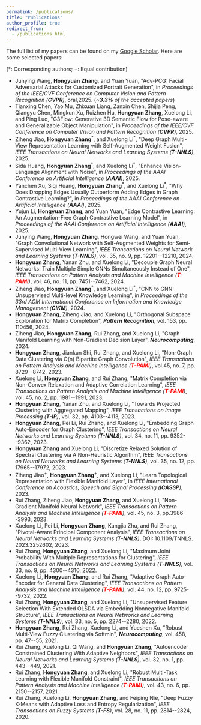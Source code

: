 ```yaml
---
permalink: /publications/
title: "Publications"
author_profile: true
redirect_from: 
  - /publications.html
---
```


The full list of my papers can be found on my [Google Scholar](https://scholar.google.com/citations?user=g9cZ9XsAAAAJ). Here are some selected papers: 

(*: Corresponding authors; +: Equal contribution)

- Junying Wang, **Hongyuan Zhang**, and Yuan Yuan, "Adv-PCG: Facial Adversarial Attacks for Customized Portrait Generation", in *Proceedings of the IEEE/CVF Conference on Computer Vision and Pattern Recognition (**CVPR**)*, oral,2025. (***~3.3%** of the accepted papers*)
- Tianxing Chen, Yao Mu, Zhixuan Liang, Zanxin Chen, Shijia Peng, Qiangyu Chen, Mingkun Xu, Ruizhen Hu, **Hongyuan Zhang**, Xuelong Li, and Ping Luo, "G3Flow: Generative 3D Semantic Flow for Pose-aware and Generalizable Object Manipulation", in *Proceedings of the IEEE/CVF Conference on Computer Vision and Pattern Recognition (**CVPR**)*, 2025.
- Ziheng Jiao, **Hongyuan Zhang**<sup>\*</sup>, and Xuelong Li<sup>\*</sup>, "Deep Graph Multi-View Representation Learning with Self-Augmented Weight Fusion", *IEEE Transactions on Neural Networks and Learning Systems (**T-NNLS**)*, 2025.
- Sida Huang, **Hongyuan Zhang**<sup>\*</sup>, and Xuelong Li<sup>\*</sup>, "Enhance Vision-Language Alignment with Noise", in *Proceedings of the AAAI Conference on Artificial Intelligence (**AAAI**)*, 2025. 
- Yanchen Xu, Siqi Huang, **Hongyuan Zhang**<sup>\*</sup>, and Xuelong Li<sup>\*</sup>, "Why Does Dropping Edges Usually Outperform Adding Edges in Graph Contrastive Learning?", in *Proceedings of the AAAI Conference on Artificial Intelligence (**AAAI**)*, 2025. 
- Yujun Li, **Hongyuan Zhang**, and Yuan Yuan, "Edge Contrastive Learning: An Augmentation-Free Graph Contrastive Learning Model", in *Proceedings of the AAAI Conference on Artificial Intelligence (**AAAI**)*, 2025. 
- Junying Wang, **Hongyuan Zhang**, Hongwei Wang, and Yuan Yuan, "Graph Convolutional Network with Self-Augmented Weights for Semi-Supervised Multi-View Learning", *IEEE Transactions on Neural Network and Learning Systems (**T-NNLS**)*, vol. 35, no. 9, pp. 12201--12210, 2024. 
- **Hongyuan Zhang**, Yanan Zhu, and Xuelong Li, "Decouple Graph Neural Networks: Train Multiple Simple GNNs Simultaneously Instead of One", *IEEE Transactions on Pattern Analysis and Machine Intelligence (**<font color=red>T-PAMI</font>**)*, vol. 46, no. 11, pp. 7451--7462, 2024.
- Ziheng Jiao, **Hongyuan Zhang**<sup>\*</sup>, and Xuelong Li<sup>\*</sup>, "CNN to GNN: Unsupervised Multi-level Knowledge Learning", in *Proceedings of the 33rd ACM International Conference on Information and Knowledge Management (**CIKM**)*, 2024.  
- **Hongyuan Zhang**, Ziheng Jiao, and Xuelong Li, "Orthogonal Subspace Exploration for Matrix Completion", ***Pattern Recognition***, vol. 153, pp. 110456, 2024. 
- Ziheng Jiao, **Hongyuan Zhang**, Rui Zhang, and Xuelong Li, "Graph Manifold Learning with Non-Gradient Decision Layer", ***Neurocomputing***, 2024. 
- **Hongyuan Zhang**, Jiankun Shi, Rui Zhang, and Xuelong Li, "Non-Graph Data Clustering via O(n) Bipartite Graph Convolution", *IEEE Transactions on Pattern Analysis and Machine Intelligence (**<font color=red>T-PAMI</font>**)*, vol.45, no. 7, pp. 8729--8742, 2023.
- Xuelong Li, **Hongyuan Zhang**, and Rui Zhang, "Matrix Completion via Non-Convex Relaxation and Adaptive Correlation Learning", *IEEE Transactions on Pattern Analysis and Machine Intelligence (**<font color=red>T-PAMI</font>**)*, vol. 45, no. 2, pp. 1981--1991, 2023. 
- **Hongyuan Zhang**, Yanan Zhu, and Xuelong Li, "Towards Projected Clustering with Aggregated Mapping", *IEEE Transactions on Image Processing (**T-IP**)*, vol. 32, pp. 4103--4113, 2023.  
- **Hongyuan Zhang**, Pei Li, Rui Zhang, and Xuelong Li, "Embedding Graph Auto-Encoder for Graph Clustering", *IEEE Transactions on Neural Networks and Learning Systems (**T-NNLS**)*, vol. 34, no. 11, pp. 9352--9362, 2023. 
- **Hongyuan Zhang** and Xuelong Li, "Discretize Relaxed Solution of Spectral Clustering via A Non-Heuristic Algorithm", *IEEE Transactions on Neural Networks and Learning Systems (**T-NNLS**)*, vol. 35, no. 12, pp. 17965--17972, 2023.  
- Ziheng Jiao<sup>+</sup>, **Hongyuan Zhang**<sup>+</sup>, and Xuelong Li, "Learn Topological Representation with Flexible Manifold Layer", in *IEEE International Conference on Acoustics, Speech and Signal Processing (**ICASSP**)*, 2023. 
- Rui Zhang, Ziheng Jiao, **Hongyuan Zhang**, and Xuelong Li, "Non-Gradient Manifold Neural Network", *IEEE Transactions on Pattern Analysis and Machine Intelligence (**<font color=red>T-PAMI</font>**)*, vol. 45, no. 3, pp.3986--3993, 2023. 
- Xuelong Li, Pei Li, **Hongyuan Zhang**, Kangjia Zhu, and Rui Zhang, "Pivotal-Aware Principal Component Analysis", *IEEE Transactions on Neural Networks and Learning Systems (**T-NNLS**)*, DOI: 10.1109/TNNLS. 2023.3252602, 2023. 
- Rui Zhang, **Hongyuan Zhang**, and Xuelong Li, "Maximum Joint Probability With Multiple Representations for Clustering", *IEEE Transactions on Neural Networks and Learning Systems (**T-NNLS**)*, vol. 33, no. 9, pp. 4300--4310, 2022.
- Xuelong Li, **Hongyuan Zhang**, and Rui Zhang, "Adaptive Graph Auto-Encoder for General Data Clustering", *IEEE Transactions on Pattern Analysis and Machine Intelligence (**<font color=red>T-PAMI</font>**)*, vol. 44, no. 12, pp. 9725--9732, 2022. 
- Rui Zhang, **Hongyuan Zhang**, and Xuelong Li, "Unsupervised Feature Selection With Extended OLSDA via Embedding Nonnegative Manifold Structure", *IEEE Transactions on Neural Networks and Learning Systems (**T-NNLS**)*, vol. 33, no. 5, pp. 2274--2280, 2022. 
- **Hongyuan Zhang**, Rui Zhang, Xuelong Li, and Yueshen Xu, "Robust Multi-View Fuzzy Clustering via Softmin", ***Neurocomputing***, vol. 458, pp. 47--55, 2021. 
- Rui Zhang, Xuelong Li, Qi Wang, and **Hongyuan Zhang**, "Autoencoder Constrained Clustering With Adaptive Neighbors", *IEEE Transactions on Neural Networks and Learning Systems (**T-NNLS**)*, vol. 32, no. 1, pp. 443--449, 2021. 
- Rui Zhang, **Hongyuan Zhang**, and Xuelong Li, "Robust Multi-Task Learning with Flexible Manifold Constraint", *IEEE Transactions on Pattern Analysis and Machine Intelligence (**<font color=red>T-PAMI</font>**)*, vol. 43, no. 6, pp. 2150--2157, 2021. 
- Rui Zhang, Xuelong Li, **Hongyuan Zhang**, and Feiping Nie, "Deep Fuzzy K-Means with Adaptive Loss and Entropy Regularization", *IEEE Transactions on Fuzzy Systems (**T-FS**)*, vol. 28, no. 11, pp. 2814--2824, 2020. 
